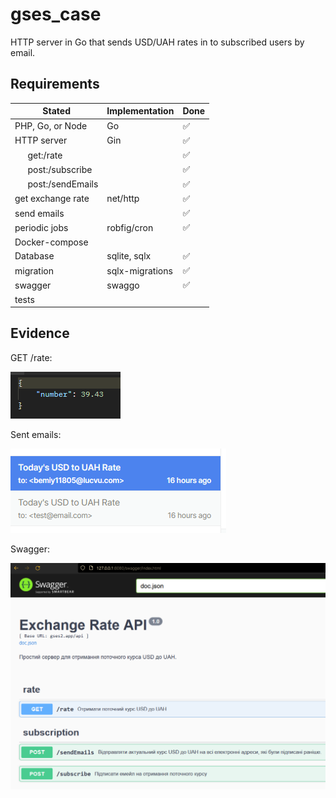 # gses_case

HTTP server in Go that sends USD/UAH rates in to subscribed users by email.


## Requirements

| Stated | Implementation | Done |
| ------ | -------------- | ---- |
| PHP, Go, or Node | Go | ✅ |
| HTTP server | Gin | ✅ |
| ⠀⠀get:/rate |  | ✅ |
| ⠀⠀post:/subscribe |  | ✅ |
| ⠀⠀post:/sendEmails |  | ✅ |
| get exchange rate | net/http | ✅ |
| send emails |  | ✅ |
| periodic jobs | robfig/cron | ✅ |
| Docker-compose |  |  |
| Database | sqlite, sqlx | ✅ |
| migration | sqlx-migrations | ✅ |
| swagger | swaggo | ✅ |
| tests |  |  |


## Evidence

GET /rate:

![alt text](res/rate.png)

Sent emails:

![alt text](res/sent.png)

Swagger:

![alt text](res/swagger.png)

